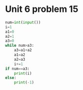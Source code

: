 # Unit 6 problem 15
```.py
num=int(input())
i=1
a1=0
a2=1
a3=0
while num>a3:
    a3=a1+a2
    a1=a2
    a2=a3
    i+=1
if num==a3:
    print(i)
else:
    print(-1)
```
